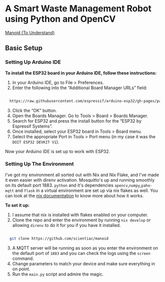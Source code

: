 # A Smart Waste Management Robot using Python and OpenCV

[Manoid (To Understand)](https://scientiac.space/blog/yantra-bot/)

## Basic Setup

### Setting Up Arduino IDE

**To install the ESP32 board in your Arduino IDE, follow these instructions:**

1. In your Arduino IDE, go to File > Preferences.
2. Enter the following into the “Additional Board Manager URLs” field:

```bash

  https://raw.githubusercontent.com/espressif/arduino-esp32/gh-pages/package_esp32_index.json

```

3. Click the “OK” button.
4. Open the Boards Manager. Go to Tools > Board > Boards Manager.
5. Search for ESP32 and press the install button for the “ESP32 by Espressif Systems”.
6. Once installed, select your ESP32 board in Tools > Board menu.
7. Select the appropriate Port in Tools > Port menu (in my case it was the `DOIT ESP32 DEVKIT V1`).

Now your Arduino IDE is set up to work with ESP32.

### Setting Up The Environment

I've got my environment all sorted out with Nix and Nix Flake, and I've made it even easier with direnv activation. Mosquitto's up and running smoothly on its default port 1883. `python` and it's dependencies `opencv`,`numpy`,`paho-mqtt` and `flask` in a virtual environment are set up via nix flakes as well. You can look at the [nix documentation](https://nix.dev/) to know more about how it works.

**To set it up:**

1. I assume that nix is installed with flakes enabled on your computer.
2. Clone the repo and enter the environment by running `nix develop` or allowing `direnv` to do it for you if you have it installed.

```bash

  git clone https://github.com/scientiac/manoid

```

3. A MQTT server will be running as soon as you enter the environment on the default port of `1883` and you can check the logs using the `screen` command.
4. Change parameters to match your device and make sure everything in on point.
5. Run the `main.py` script and admire the magic.
